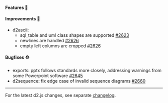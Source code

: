 #### Features 🚀

#### Improvements 🧹

- d2ascii:
  - sql_table and uml class shapes are supported [#2623](https://github.com/terrastruct/d2/pull/2623)
  - newlines are handled [#2626](https://github.com/terrastruct/d2/pull/2626)
  - empty left columns are cropped [#2626](https://github.com/terrastruct/d2/pull/2626)

#### Bugfixes ⛑️

- exports: pptx follows standards more closely, addressing warnings from some Powerpoint software [#2645](https://github.com/terrastruct/d2/pull/2645)
- d2sequence: fix edge case of invalid sequence diagrams [#2660](https://github.com/terrastruct/d2/pull/2660)

---

For the latest d2.js changes, see separate [changelog](https://github.com/terrastruct/d2/blob/master/d2js/js/CHANGELOG.md).
